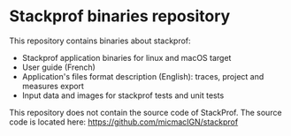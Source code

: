 Stackprof binaries repository
=============================

This repository contains binaries about stackprof:
- Stackprof application binaries for  linux and macOS target
- User guide (French)
- Application's files format description (English): traces, project  and measures export 
- Input data and images for stackprof tests and unit tests

This repository does not contain the source code of StackProf.
The source code is located here: https://github.com/micmacIGN/stackprof

